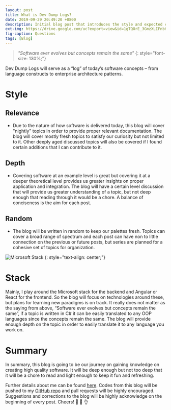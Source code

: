 ```yaml
---
layout: post
title: What is Dev Dump Logs?
date: 2019-09-29 20:49:20 +0800
description: Initial blog post that introduces the style and expected contents of the blog
ext-img: https://drive.google.com/uc?export=view&id=1gTQOrE_3GmzXLIFnbHUwN-MP_ZdHol_X
fig-caption: Questions
tags: [Blog]
---
```


> _"Software ever evolves but concepts remain the same"_
{: style="font-size: 130%;"}

Dev Dump Logs will serve as a “log” of today’s software concepts – from language constructs to enterprise architecture patterns. 

# Style
## Relevance
- Due to the nature of how software is delivered today, this blog will cover "nightly" topics in order to provide proper relevant documentation. The blog will cover mostly fresh topics to satisfy our curiosity but not limited to it. Other deeply aged discussed topics will also be covered if I found certain additions that I can contribute to it.

## Depth
- Covering software at an example level is great but covering it at a deeper theoretical level provides us greater insights on proper application and integration. The blog will have a certain level discussion that will provide us greater understanding of a topic, but not deep enough that reading through it would be a chore. A balance of conciseness is the aim for each post.

## Random
- The blog will be written in random to keep our palettes fresh. Topics can cover a broad range of spectrum and each post can have non to little connection on the previous or future posts, but series are planned for a cohesive set of topics for organization. 

![Microsoft Stack](https://drive.google.com/uc?export=view&id=1T5UlUeaIm-q9nEMEgaOhhYTNkg8fPl5m)
{: style="text-align: center;"}
# Stack
Mainly, I play around the Microsoft stack for the backend and Angular or React for the frontend. So the blog will focus on technologies around these, but plans for learning new paradigms is on track. It really does not matter as the saying from above, “Software ever evolves but concepts remain the same”, if a topic is written in C# it can be easily translated to any OOP languages since the concepts remain the same. The blog will provide enough depth on the topic in order to easily translate it to any language you work on.

# Summary
In summary, this blog is going to be our journey on gaining knowledge on creating high quality software. It will be deep enough but not too deep that it will be a chore to read and light enough to keep it fun and refreshing.  

Further details about me can be found [here](/about/). Codes from this blog will be pushed to my [GitHub repo](https://github.com/IanEscober) and pull requests will be highly encouraged. Suggestions and corrections to the blog will be highly acknowledge on the beginning of every post. Cheers! 🥂 🎉 👌

